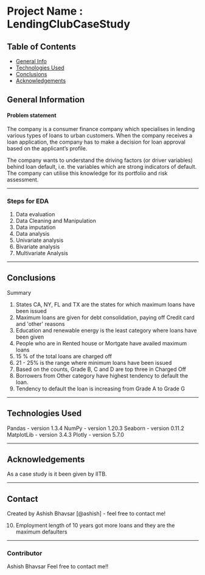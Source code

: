 # Project Name : LendingClubCaseStudy

## Table of Contents
* [General Info](#general-information)
* [Technologies Used](#technologies-used)
* [Conclusions](#conclusions)
* [Acknowledgements](#acknowledgements)



## General Information
#### Problem statement

The company is a consumer finance company which specialises in lending various types of loans to urban customers. When the company receives a loan application, the company has to make a decision for loan approval based on the applicant’s profile.

The company wants to understand the driving factors (or driver variables) behind loan default, i.e. the variables which are strong indicators of default. The company can utilise this knowledge for its portfolio and risk assessment.
<hr>

### Steps for EDA
1.  Data evaluation
2.  Data Cleaning and Manipulation
3.  Data imputation
4.  Data analysis
  1.  Univariate analysis
  2.  Bivariate analysis
  3.  Multivariate Analysis
<hr>


## Conclusions
Summary
 1.  States CA, NY, FL and TX are the states for which maximum loans have been issued
2.  Maximum loans are given for debt consolidation, paying off Credit card and 'other' reasons
3.  Education and renewable energy is the least category where loans have been given
4.  People who are in Rented house or Mortgate have availed maximum loans
5.  15 % of the total loans are charged off
6.  21 - 25% is the range where minimum loans have been issued
7.  Based on the counts, Grade B, C and D are top three in Charged Off
8.  Borrowers from Other category have highest tendency to default the loan.
9.  Tendency to default the loan is increasing from Grade A to Grade G
<hr>

## Technologies Used
Pandas - version 1.3.4
NumPy - version 1.20.3
Seaborn - version 0.11.2
MatplotLib - version 3.4.3
Plotly - version 5.7.0
<hr>

## Acknowledgements
As a case study is it been given by IITB.
<hr>

## Contact
Created by Ashish Bhavsar [@ashish] - feel free to contact me!




10.  Employment length of 10 years got more loans and they are the maximum defaulters
<hr>

### Contributor
Ashish Bhavsar 
Feel free to contact me!!
